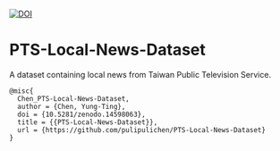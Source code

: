 [![DOI](https://zenodo.org/badge/911409430.svg)](https://doi.org/10.5281/zenodo.14598063)

# PTS-Local-News-Dataset
A dataset containing local news from Taiwan Public Television Service.

````
@misc{
  Chen_PTS-Local-News-Dataset,
  author = {Chen, Yung-Ting},
  doi = {10.5281/zenodo.14598063},
  title = {{PTS-Local-News-Dataset}},
  url = {https://github.com/pulipulichen/PTS-Local-News-Dataset}
}
````
